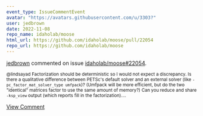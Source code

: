 ```yaml
---
event_type: IssueCommentEvent
avatar: "https://avatars.githubusercontent.com/u/3303?"
user: jedbrown
date: 2022-11-08
repo_name: idaholab/moose
html_url: https://github.com/idaholab/moose/pull/22054
repo_url: https://github.com/idaholab/moose
---
```


<a href='https://github.com/jedbrown' target='_blank'>jedbrown</a> commented on issue <a href='https://github.com/idaholab/moose/pull/22054' target='_blank'>idaholab/moose#22054</a>.

<small>@lindsayad Factorization should be deterministic so I would not expect a discrepancy. Is there a qualitative difference between PETSc's default solver and an external solver (like `-pc_factor_mat_solver_type umfpack`)? (Umfpack will be more efficient, but do the two "identical" matrices factor to use the same amount of memory?) Can you reduce and share `-ksp_view` output (which reports fill in the factorization)....</small>

<a href='https://github.com/idaholab/moose/pull/22054' target='_blank'>View Comment</a>